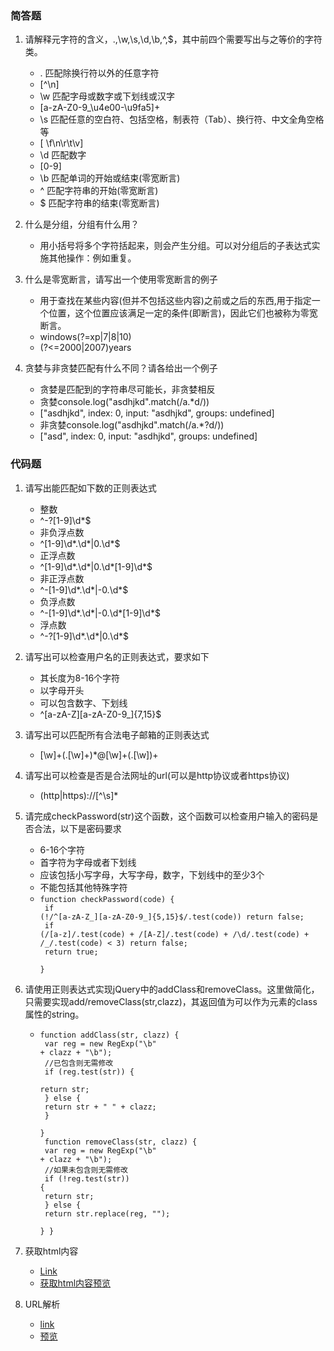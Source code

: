 ### 简答题
1. 请解释元字符的含义，.,\w,\s,\d,\b,^,$，其中前四个需要写出与之等价的字符类。
    * .     匹配除换行符以外的任意字符
    * [^\n]
    * \w	匹配字母或数字或下划线或汉字
    * [a-zA-Z0-9_\u4e00-\u9fa5]+
    * \s	匹配任意的空白符、包括空格，制表符（Tab）、换行符、中文全角空格等
    * [ \f\n\r\t\v]
    * \d	匹配数字
    * [0-9]
    * \b	匹配单词的开始或结束(零宽断言)
    * ^ 	匹配字符串的开始(零宽断言)
    * $	    匹配字符串的结束(零宽断言)
1. 什么是分组，分组有什么用？
    * 用小括号将多个字符括起来，则会产生分组。可以对分组后的子表达式实施其他操作：例如重复。

1. 什么是零宽断言，请写出一个使用零宽断言的例子
    * 用于查找在某些内容(但并不包括这些内容)之前或之后的东西,用于指定一个位置，这个位置应该满足一定的条件(即断言)，因此它们也被称为零宽断言。
    * windows(?=xp|7|8|10)
    * (?<=2000|2007)years

1. 贪婪与非贪婪匹配有什么不同？请各给出一个例子
    * 贪婪是匹配到的字符串尽可能长，非贪婪相反
    * 贪婪console.log("asdhjkd".match(/a.*d/))
    * ["asdhjkd", index: 0, input: "asdhjkd", groups: undefined]
    * 非贪婪console.log("asdhjkd".match(/a.*?d/))
    * ["asd", index: 0, input: "asdhjkd", groups: undefined]

### 代码题
1. 请写出能匹配如下数的正则表达式
    * 整数
    * ^-?[1-9]\d*$
    * 非负浮点数
    * ^[1-9]\d*\.\d*|0\.\d*$
    * 正浮点数
    * ^[1-9]\d*\.\d*|0\.\d*[1-9]\d*$
    * 非正浮点数
    * ^-[1-9]\d*\.\d*|-0\.\d*$
    * 负浮点数
    * ^-[1-9]\d*\.\d*|-0\.\d*[1-9]\d*$
    * 浮点数
    * ^-?[1-9]\d*\.\d*|0\.\d*$

1. 请写出可以检查用户名的正则表达式，要求如下
    * 其长度为8-16个字符
    * 以字母开头
    * 可以包含数字、下划线
    * ^[a-zA-Z][a-zA-Z0-9_]{7,15}$

1. 请写出可以匹配所有合法电子邮箱的正则表达式
    * [\w]+(\.[\w]+)*@[\w]+(\.[\w])+

1. 请写出可以检查是否是合法网址的url(可以是http协议或者https协议)
    * (http|https)://[^\s]*

1. 请完成checkPassword(str)这个函数，这个函数可以检查用户输入的密码是否合法，以下是密码要求
    * 6-16个字符
    * 首字符为字母或者下划线
    * 应该包括小写字母，大写字母，数字，下划线中的至少3个
    * 不能包括其他特殊字符
    * <code>function checkPassword(code) {</br>
     if (!/^[a-zA-Z_][a-zA-Z0-9_]{5,15}$/.test(code)) return false;</br>
     if (/[a-z]/.test(code) + /[A-Z]/.test(code) + /\d/.test(code) + /_/.test(code) < 3) return false;</br>
     return true;</br>
}</code>

1. 请使用正则表达式实现jQuery中的addClass和removeClass。这里做简化，只需要实现add/removeClass(str,clazz)，其返回值为可以作为元素的class属性的string。
    * <code>function addClass(str, clazz) {</br>
            var reg = new RegExp("\b" + clazz + "\b");</br>
            //已包含则无需修改</br>
            if (reg.test(str)) {</br>
                return str;</br>
            } else {</br>
                return str + " " + clazz;</br>
            }</br>
        }</br>
        function removeClass(str, clazz) {</br>
            var reg = new RegExp("\b" + clazz + "\b");</br>
            //如果未包含则无需修改</br>
            if (!reg.test(str)) {</br>
                return str;</br>
            } else {</br>
                return str.replace(reg, "");</br>
            }
        }</code>
    
1. 获取html内容
    * [Link](https://github.com/a735315482/mfs-homework/blob/master/41-50/44%E6%AD%A3%E5%88%99%E8%A1%A8%E8%BE%BE%E5%BC%8F.html)
    * [获取html内容预览](https://a735315482.github.io/mfs-homework/41-50/44正则表达式.html)

1. URL解析
    * [link](https://github.com/a735315482/mfs-homework/blob/master/41-50/44url%E8%A7%A3%E6%9E%90.html)
    * [预览](https://a735315482.github.io/mfs-homework/41-50/44url%E8%A7%A3%E6%9E%90.html)
